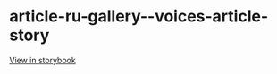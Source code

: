 # article-ru-gallery--voices-article-story

[View in storybook](https://raw.githack.com/Independent-Digital-News-and-Media-Ltd/indy-pwamp-sb/PR-1733-sb/index.html?path=/story/article-ru-gallery--voices-article-story)